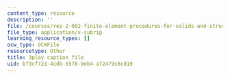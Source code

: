 ```yaml
---
content_type: resource
description: ''
file: /courses/res-2-002-finite-element-procedures-for-solids-and-structures-spring-2010/bf3cf7234cdb55789eb4a72479c6cd19_Us2Myb5csu4.vtt
file_type: application/x-subrip
learning_resource_types: []
ocw_type: OCWFile
resourcetype: Other
title: 3play caption file
uid: bf3cf723-4cdb-5578-9eb4-a72479c6cd19
---
```


